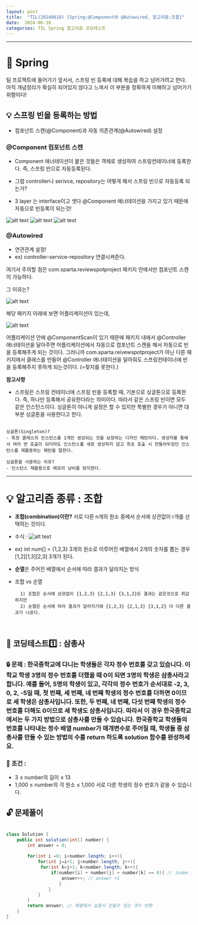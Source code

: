 ```yaml
---
layout: post
title:  "TIL(20240618) [Spring:@Component와 @Autowired, 알고리즘:조합]"
date:  2024-06-18
categories: TIL Spring 알고리즘 코딩테스트
---
```



---------------------------------------------------------------------

# 📌 Spring

팀 프로젝트에 들어가기 앞서서, 스프링 빈 등록에 대해 복습을 하고 넘어가려고 한다. 아직 개념정리가 확실히 되어있지 않다고 느껴서 이 부분을 정확하게 이해하고 넘어가기 위함이다! 

## 💡 스프링 빈을 등록하는 방법 
- 컴포넌트 스캔(@Component)과 자동 의존관계(@Autowired) 설정

### @Component 컴포넌트 스캔
- Component 애너테이션이 붙은 것들은 객체로 생성하여 스프링컨테이너에 등록한다. 즉, 스프링 빈으로 자동등록된다.

- 그럼 controller나 serivce, repository는 어떻게 해서 스프링 빈으로 자동등록 되는가?

- 3 layer 는 interface이고 셋다 @Component 애너테이션을 가지고 있기 때문에 자동으로 빈등록이 되는것!

![alt text](image.png)
![alt text](image-2.png)
![alt text](image-3.png)

### @Autowired 
- 연관관계 설정! 
- ex) controller-service-repository 연결시켜준다. 


여기서 주의할 점은 com.sparta.reviewspotproject 패키지 안에서만 컴포넌트 스캔이 가능하다.

그 이유는? 

![alt text](image-4.png)

해당 패키지 아래에 보면 어플리케이션이 있는데,

![alt text](image-5.png)

어플리케이션 안에 @ComponentScan이 있기 때문에 
패키지 내에서 @Controller 애너테이션을 달아주면
어플리케이션에서 자동으로 컴포넌트 스캔을 해서 자동으로 빈을 등록해주게 되는 것이다. 그러니까 
com.sparta.reivewspotproject가 아닌 다른 패키지에서 
클래스를 만들어 @Controller 애너테이션을 달아줘도
스프링컨테이너에 빈을 등록해주지 못하게 되는것이다.
(=찾지를 못한다.) 


**참고사항** 
- 스프링은 스프링 컨테이너에 스프링 빈을 등록할 때, 기본으로 싱글톤으로 등록한다. 즉, 하나만 등록해서 공유한다라는 의미이다. 따라서 같은 스프링 빈이면 모두 같은 인스턴스이다. 싱글톤이 아니게 설정은 할 수 있지만 특별한 경우가 아니면 대부분 싱글톤을 사용한다고 한다. 

```

싱글톤(Singleton)?
- 특정 클래스의 인스턴스를 1개만 생성되는 것을 보장하는 디자인 패턴이다. 생성자를 통해서 여러 번 호출이 되더라도 인스턴스를 새로 생성하지 않고 최초 호출 시 만들어두었던 인스턴스를 재활용하는 패턴을 말한다.

싱글톤을 사용하는 이유?
- 인스턴스 재활용으로 메모리 낭비를 방지한다. 

```

---------------------------------------------------------------------


# 💡 알고리즘 종류 : 조합

- **조합(combination)이란?** 서로 다른 n개의 원소 중에서 순서에 상관없이 r개를 선택하는 것이다.

- 수식 : ![alt text](image-1.png)

- ex) int num[] = {1,2,3} 3개의 원소로 이루어진 배열에서
2개의 숫자를 뽑는 경우 [1,2][1,3][2,3] 3개가 된다. 

- **순열**은 주어진 배열에서 순서에 따라 결과가 달라지는 방식 

- 조합 vs 순열  
        
        1) 조합은 순서에 상관없이 {1,2,3} {2,1,3} {3,1,2}든 결과는 같은것으로 취급하지만
        2) 순열은 순서에 따라 결과가 달라지기에 {1,2,3} {2,1,3} {3,1,2} 다 다른 결과가 나온다. 


<br>


## 📌 코딩테스트1️⃣ : 삼총사

### 🔒 문제 : 한국중학교에 다니는 학생들은 각자 정수 번호를 갖고 있습니다. 이 학교 학생 3명의 정수 번호를 더했을 때 0이 되면 3명의 학생은 삼총사라고 합니다. 예를 들어, 5명의 학생이 있고, 각각의 정수 번호가 순서대로 -2, 3, 0, 2, -5일 때, 첫 번째, 세 번째, 네 번째 학생의 정수 번호를 더하면 0이므로 세 학생은 삼총사입니다. 또한, 두 번째, 네 번째, 다섯 번째 학생의 정수 번호를 더해도 0이므로 세 학생도 삼총사입니다. 따라서 이 경우 한국중학교에서는 두 가지 방법으로 삼총사를 만들 수 있습니다. 한국중학교 학생들의 번호를 나타내는 정수 배열 number가 매개변수로 주어질 때, 학생들 중 삼총사를 만들 수 있는 방법의 수를 return 하도록 solution 함수를 완성하세요.

### 🚫 조건 : 
- 3 ≤ number의 길이 ≤ 13
- 1,000 ≤ number의 각 원소 ≤ 1,000
서로 다른 학생의 정수 번호가 같을 수 있습니다.


## 🔓 문제풀이

```java

class Solution {
    public int solution(int[] number) {
        int answer = 0;
        
        for(int i =0; i<number.length; i++){
            for(int j=i+1; j<number.length; j++){
             for(int k=j+1; k<number.length; k++){
                 if(number[i] + number[j] + number[k] == 0){ // index 1번부터 돌면서 3개 원소의 합이 0이라면 
                     answer++; // answer +1
                    }
                }   
            }
        }
        return answer; // 배열에서 삼총사 만들수 있는 갯수 반환
    }
}
```


